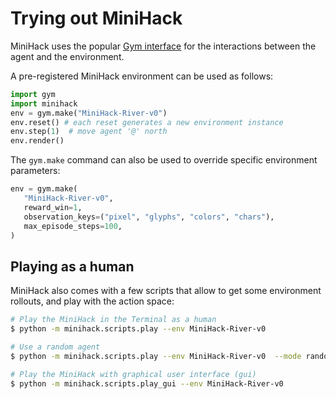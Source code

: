 
# Trying out MiniHack

MiniHack uses the popular [Gym interface](https://github.com/openai/gym) for the interactions between the agent and the environment.

A pre-registered MiniHack environment can be used as follows:

```python
import gym
import minihack
env = gym.make("MiniHack-River-v0")
env.reset() # each reset generates a new environment instance
env.step(1)  # move agent '@' north
env.render()
```

The `gym.make` command can also be used to override specific environment parameters:
```python
env = gym.make(
   "MiniHack-River-v0",
   reward_win=1,
   observation_keys=("pixel", "glyphs", "colors", "chars"),
   max_episode_steps=100,
)
```

## Playing as a human

MiniHack also comes with a few scripts that allow to get some environment rollouts, and play with the action space:

```bash
# Play the MiniHack in the Terminal as a human
$ python -m minihack.scripts.play --env MiniHack-River-v0

# Use a random agent
$ python -m minihack.scripts.play --env MiniHack-River-v0  --mode random

# Play the MiniHack with graphical user interface (gui)
$ python -m minihack.scripts.play_gui --env MiniHack-River-v0
```